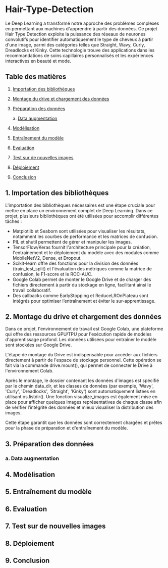 # Hair-Type-Detection

Le Deep Learning a transformé notre approche des problèmes complexes en permettant aux machines d'apprendre à partir des données. Ce projet Hair Type Detection exploite la puissance des réseaux de neurones convolutifs pour identifier automatiquement le type de cheveux à partir d'une image, parmi des catégories telles que Straight, Wavy, Curly, Dreadlocks et Kinky. Cette technologie trouve des applications dans les recommandations de soins capillaires personnalisés et les expériences interactives en beauté et mode.

## Table des matières

1. [Importation des bibliothèques](#importation-des-bibliothèques)
2. [Montage du drive et chargement des données](#montage-du-drive-et-chargement-des-données)
3. [Préparation des données](#préparation-des-données)

   a. [Data augmentation](#data-augmentation)

   
5. [Modèlisation](#modèlisation)
6. [Entraînement du modèle](#entraînement-du-modèle)
7. [Evaluation](#evaluation)
8. [Test sur de nouvelles images](#test-sur-de-nouvelles-images)
9. [Déploiement](#déploiement)
10. [Conclusion](#conclusion)

## 1. Importation des bibliothèques

L'importation des bibliothèques nécessaires est une étape cruciale pour mettre en place un environnement complet de Deep Learning. Dans ce projet, plusieurs bibliothèques ont été utilisées pour accomplir différentes tâches :

- Matplotlib et Seaborn sont utilisées pour visualiser les résultats, notamment les courbes de performance et les matrices de confusion.
- PIL et shutil permettent de gérer et manipuler les images.
- TensorFlow/Keras fournit l'architecture principale pour la création, l'entraînement et le déploiement du modèle avec des modules comme MobileNetV2, Dense, et Dropout.
- Scikit-learn offre des fonctions pour la division des données (train_test_split) et l'évaluation des métriques comme la matrice de confusion, le F1-score et le ROC-AUC.
- Google Colab permet de monter le Google Drive et de charger des fichiers directement à partir du stockage en ligne, facilitant ainsi le travail collaboratif.
- Des callbacks comme EarlyStopping et ReduceLROnPlateau sont intégrés pour optimiser l’entraînement et éviter le sur-apprentissage.


## 2. Montage du drive et chargement des données

Dans ce projet, l'environnement de travail est Google Colab, une plateforme qui offre des ressources GPU/TPU pour l'exécution rapide de modèles d'apprentissage profond. Les données utilisées pour entraîner le modèle sont stockées sur Google Drive.

L'étape de montage du Drive est indispensable pour accéder aux fichiers directement à partir de l'espace de stockage personnel. Cette opération se fait via la commande drive.mount(), qui permet de connecter le Drive à l'environnement Colab.

Après le montage, le dossier contenant les données d'images est spécifié par le chemin data_dir, et les classes de données (par exemple, 'Wavy', 'Curly', 'Dreadlocks', 'Straight', 'Kinky') sont automatiquement listées en utilisant os.listdir(). Une fonction visualize_images est également mise en place pour afficher quelques images représentatives de chaque classe afin de vérifier l’intégrité des données et mieux visualiser la distribution des images.

Cette étape garantit que les données sont correctement chargées et prêtes pour la phase de préparation et d'entraînement du modèle.

## 3. Préparation des données

###   a. Data augmentation

## 4. Modèlisation

## 5. Entraînement du modèle

## 6. Evaluation

## 7. Test sur de nouvelles images

## 8. Déploiement

## 9. Conclusion


